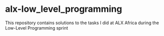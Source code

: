 # alx-low_level_programming

This repository contains solutions to the tasks I did at ALX Africa during the Low-Level Programming sprint
